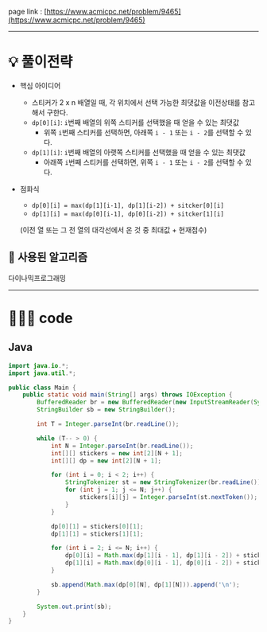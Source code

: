 page link : [https://www.acmicpc.net/problem/9465](https://www.acmicpc.net/problem/9465)

---

# 💡 풀이전략
- 핵심 아이디어
    - 스티커가 2 x n 배열일 때, 각 위치에서 선택 가능한 최댓값을 이전상태를 참고해서 구한다.
    - `dp[0][i]`: `i`번째 배열의 위쪽 스티커를 선택했을 때 얻을 수 있는 최댓값
        - 위쪽 `i`번째 스티커를 선택하면, 아래쪽 `i - 1` 또는 `i - 2`를 선택할 수 있다.
    - `dp[1][i]`: `i`번째 배열의 아랫쪽 스티커를 선택했을 때 얻을 수 있는 최댓값
        - 아래쪽 `i`번째 스티커를 선택하면, 위쪽 `i - 1` 또는 `i - 2`를 선택할 수 있다.
- 점화식
    - `dp[0][i] = max(dp[1][i-1], dp[1][i-2]) + sitcker[0][i]`
    - `dp[1][i] = max(dp[0][i-1], dp[0][i-2]) + sitcker[1][i]`
    
    (이전 열 또는 그 전 열의 대각선에서 온 것 중 최대값 + 현재점수)

## 🎨 사용된 알고리즘
다이나믹프로그래밍

---

# 🧑🏻‍💻 code

## Java

```java
import java.io.*;
import java.util.*;

public class Main {
    public static void main(String[] args) throws IOException {
        BufferedReader br = new BufferedReader(new InputStreamReader(System.in));
        StringBuilder sb = new StringBuilder();

        int T = Integer.parseInt(br.readLine());

        while (T-- > 0) {
            int N = Integer.parseInt(br.readLine());
            int[][] stickers = new int[2][N + 1];
            int[][] dp = new int[2][N + 1];

            for (int i = 0; i < 2; i++) {
                StringTokenizer st = new StringTokenizer(br.readLine());
                for (int j = 1; j <= N; j++) {
                    stickers[i][j] = Integer.parseInt(st.nextToken());
                }
            }

            dp[0][1] = stickers[0][1];
            dp[1][1] = stickers[1][1];

            for (int i = 2; i <= N; i++) {
                dp[0][i] = Math.max(dp[1][i - 1], dp[1][i - 2]) + stickers[0][i];
                dp[1][i] = Math.max(dp[0][i - 1], dp[0][i - 2]) + stickers[1][i];
            }

            sb.append(Math.max(dp[0][N], dp[1][N])).append('\n');
        }

        System.out.print(sb);
    }
}
```
